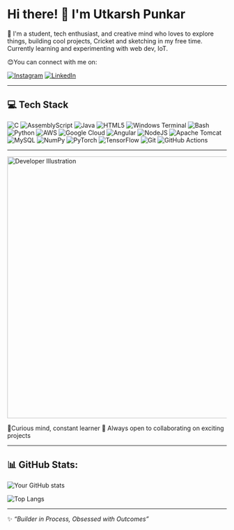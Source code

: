 # Hi there! 👋 I'm Utkarsh Punkar

🚀 I'm a student, tech enthusiast, and creative mind who loves to explore things, building cool projects, Cricket and sketching in my free time. Currently learning and experimenting with web dev, IoT.

😊You can connect with me on:

[![Instagram](https://img.shields.io/badge/Instagram-E4405F?style=for-the-badge&logo=instagram&logoColor=white)](https://www.instagram.com/utk_1245/)
[![LinkedIn](https://img.shields.io/badge/LinkedIn-0A66C2?style=for-the-badge&logo=linkedin&logoColor=white)](https://in.linkedin.com/in/utkarsh-punkar-98ba66316)


---

## 💻 Tech Stack

![C](https://img.shields.io/badge/C-00599C?style=for-the-badge&logo=c&logoColor=white)
![AssemblyScript](https://img.shields.io/badge/AssemblyScript-007ACC?style=for-the-badge)
![Java](https://img.shields.io/badge/Java-ED8B00?style=for-the-badge&logo=java&logoColor=white)
![HTML5](https://img.shields.io/badge/HTML5-E34F26?style=for-the-badge&logo=html5&logoColor=white)
![Windows Terminal](https://img.shields.io/badge/Windows_Terminal-4D4D4D?style=for-the-badge)
![Bash](https://img.shields.io/badge/Bash-121011?style=for-the-badge&logo=gnu-bash&logoColor=white)
![Python](https://img.shields.io/badge/Python-3776AB?style=for-the-badge&logo=python&logoColor=white)
![AWS](https://img.shields.io/badge/AWS-232F3E?style=for-the-badge&logo=amazon-aws&logoColor=white)
![Google Cloud](https://img.shields.io/badge/Google_Cloud-4285F4?style=for-the-badge&logo=google-cloud&logoColor=white)
![Angular](https://img.shields.io/badge/Angular-DD0031?style=for-the-badge&logo=angular&logoColor=white)
![NodeJS](https://img.shields.io/badge/Node.js-339933?style=for-the-badge&logo=node.js&logoColor=white)
![Apache Tomcat](https://img.shields.io/badge/Apache_Tomcat-F8DC75?style=for-the-badge&logo=apache-tomcat&logoColor=black)
![MySQL](https://img.shields.io/badge/MySQL-00000F?style=for-the-badge&logo=mysql&logoColor=white)
![NumPy](https://img.shields.io/badge/Numpy-013243?style=for-the-badge&logo=numpy&logoColor=white)
![PyTorch](https://img.shields.io/badge/PyTorch-EE4C2C?style=for-the-badge&logo=pytorch&logoColor=white)
![TensorFlow](https://img.shields.io/badge/TensorFlow-FF6F00?style=for-the-badge&logo=tensorflow&logoColor=white)
![Git](https://img.shields.io/badge/Git-F05032?style=for-the-badge&logo=git&logoColor=white)
![GitHub Actions](https://img.shields.io/badge/GitHub_Actions-2088FF?style=for-the-badge&logo=github-actions&logoColor=white)

---

<img src="file:///C:/Users/utkar/Downloads/undraw_designer_efwz.svg" alt="Developer Illustration" width="600"/>

🧩Curious mind, constant learner
🚀 Always open to collaborating on exciting projects  

---

## 📊 GitHub Stats:

![Your GitHub stats](https://github-readme-stats.vercel.app/api?username=UtkarshPunkar&show_icons=true&theme=tokyonight)

![Top Langs](https://github-readme-stats.vercel.app/api/top-langs/?username=UtkarshPunkar&layout=compact&theme=tokyonight)

---

✨ _“Builder in Process, Obsessed with Outcomes”_


